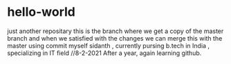 # hello-world
just another repositary
this is  the branch where we get a copy of the master branch  and when we satisfied with the 
changes we can merge this with the master using commit
myself sidanth , currently pursing b.tech in India , specializing in IT field
//8-2-2021
After a year, again learning github.
